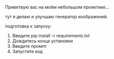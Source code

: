 Приветвую вас на моём небольшом проектике...

тут я делаю и улучшаю генератор изображений.

подготовка к запуску:
1. Введите pip install -r requirements.txt
2. Дождитесь конца установки
3. Введите промпт
4. Запустите код

